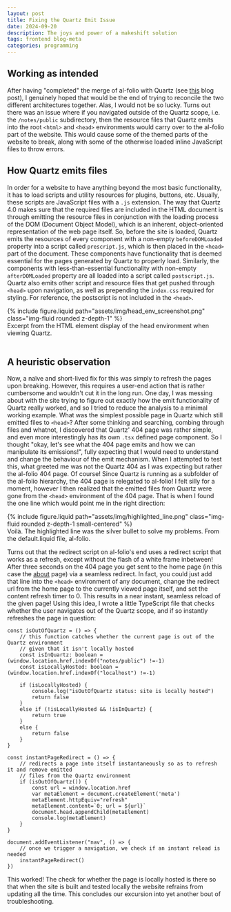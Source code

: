 ```yaml
---
layout: post
title: Fixing the Quartz Emit Issue
date: 2024-09-20
description: The joys and power of a makeshift solution
tags: frontend blog-meta
categories: programming
---
```


## Working as intended
After having "completed" the merge of al-folio with Quartz (see [this](/blog/2024/how-this-site-was-made) blog post), I genuinely hoped that would be the end of trying to reconcile the two different architectures together. Alas, I would not be so lucky. Turns out there was an issue where if you navigated outside of the Quartz scope, i.e. the `/notes/public` subdirectory, then the resource files that Quartz emits into the root `<html>` and `<head>` environments would carry over to the al-folio part of the website. This would cause some of the themed parts of the website to break, along with some of the otherwise loaded inline JavaScript files to throw errors. 

## How Quartz emits files
In order for a website to have anything beyond the most basic functionality, it has to load scripts and utility resources for plugins, buttons, etc. Usually, these scripts are JavaScript files with a `.js` extension. The way that Quartz 4.0 makes sure that the required files are included in the HTML document is through emitting the resource files in conjunction with the loading process of the DOM (Document Object Model), which is an inherent, object-oriented representation of the web page itself. So, before the site is loaded, Quartz emits the resources of every component with a non-empty `beforeDOMLoaded` property into a script called `prescript.js`, which is then placed in the `<head>` part of the document. These components have functionality that is deemed essential for the pages generated by Quartz to properly load. Similarly, the components with less-than-essential functionality with non-empty `afterDOMLoaded` property are all loaded into a script called `postscript.js`. Quartz also emits other script and resource files that get pushed through `<head>` upon navigation, as well as prepending the `index.css` required for styling. For reference, the postscript is not included in the `<head>`. 

<div class="row mt-3">
    <div class="col-sm mt-3 mt-md-0">
        {% include figure.liquid path="assets/img/head_env_screenshot.png" class="img-fluid rounded z-depth-1" %}
    </div>
</div>
<div class="caption">
    Excerpt from the HTML element display of the head environment when viewing Quartz.   
</div>

<br>

## A heuristic observation
Now, a naïve and short-lived fix for this was simply to refresh the pages upon breaking. However, this requires a user-end action that is rather cumbersome and wouldn't cut it in the long run. One day, I was messing about with the site trying to figure out exactly how the emit functionality of Quartz really worked, and so I tried to reduce the analysis to a minimal working example. What was the simplest possible page in Quartz which still emitted files to `<head>`? After some thinking and searching, combing through files and whatnot, I discovered that Quartz' 404 page was rather simple, and even more interestingly has its own `.tsx` defined page component. So I thought "okay, let's see what the 404 page emits and how we can manipulate its emissions!", fully expecting that I would need to understand and change the behaviour of the emit mechanism. When I attempted to test this, what greeted me was not the Quartz 404 as I was expecting but rather the al-folio 404 page. Of course! Since Quartz is running as a subfolder of the al-folio hierarchy, the 404 page is relegated to al-folio! I felt silly for a moment, however I then realized that the emitted files from Quartz were gone from the `<head>` environment of the 404 page. That is when I found the one line which would point me in the right direction:

<div class="row mt-3">
    <div class="col-sm mt-3 mt-md-0">
        {% include figure.liquid path="assets/img/highlighted_line.png" class="img-fluid rounded z-depth-1 small-centered" %}
    </div>
</div>
<div class="caption">
    Voilà. The highlighted line was the silver bullet to solve my problems. From the default.liquid file, al-folio. 
</div>

Turns out that the redirect script on al-folio's end uses a redirect script that works as a refresh, except without the flash of a white frame inbetween! After three seconds on the 404 page you get sent to the home page (in this case the [about](/) page) via a seamless redirect. In fact, you could just add that line into the `<head>` environment of any document, change the redirect url from the home page to the currently viewed page itself, and set the content refresh timer to 0. This results in a near instant, seamless reload of the given page! Using this idea, I wrote a little TypeScript file that checks whether the user navigates out of the Quartz scope, and if so instantly refreshes the page in question:

```tsx
const isOutOfQuartz = () => {
    // this function catches whether the current page is out of the Quartz environment 
    // given that it isn't locally hosted
    const isInQuartz: boolean = (window.location.href.indexOf("notes/public") !=-1)
    const isLocallyHosted: boolean = (window.location.href.indexOf("localhost") !=-1)
    
    if (isLocallyHosted) {
        console.log("isOutOfQuartz status: site is locally hosted")
        return false
    }
    else if (!isLocallyHosted && !isInQuartz) {
        return true
    }
    else {
        return false
    }
}

const instantPageRedirect = () => {
    // redirects a page into itself instantaneously so as to refresh it and remove emitted 
    // files from the Quartz environment
    if (isOutOfQuartz()) {
        const url = window.location.href
        var metaElement = document.createElement('meta')
        metaElement.httpEquiv="refresh"
        metaElement.content=`0; url = ${url}`
        document.head.appendChild(metaElement)
        console.log(metaElement)
    }
}

document.addEventListener("nav", () => {
    // once we trigger a navigation, we check if an instant reload is needed
    instantPageRedirect()
})
```

This worked! The check for whether the page is locally hosted is there so that when the site is built and tested locally the website refrains from updating all the time. This concludes our excursion into yet another bout of troubleshooting. 

